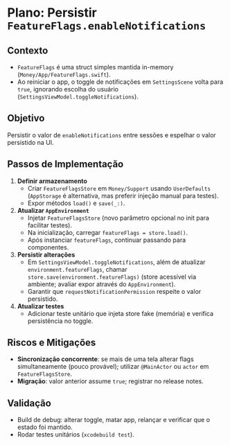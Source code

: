 # Plano: Persistir `FeatureFlags.enableNotifications`

## Contexto
- `FeatureFlags` é uma struct simples mantida in-memory (`Money/App/FeatureFlags.swift`).
- Ao reiniciar o app, o toggle de notificações em `SettingsScene` volta para `true`, ignorando escolha do usuário (`SettingsViewModel.toggleNotifications`).

## Objetivo
Persistir o valor de `enableNotifications` entre sessões e espelhar o valor persistido na UI.

## Passos de Implementação
1. **Definir armazenamento**
   - Criar `FeatureFlagsStore` em `Money/Support` usando `UserDefaults` (`AppStorage` é alternativa, mas preferir injeção manual para testes).
   - Expor métodos `load()` e `save(_:)`.
2. **Atualizar `AppEnvironment`**
   - Injetar `FeatureFlagsStore` (novo parâmetro opcional no init para facilitar testes).
   - Na inicialização, carregar `featureFlags = store.load()`.
   - Após instanciar `featureFlags`, continuar passando para componentes.
3. **Persistir alterações**
   - Em `SettingsViewModel.toggleNotifications`, além de atualizar `environment.featureFlags`, chamar `store.save(environment.featureFlags)` (store acessível via ambiente; avaliar expor através do `AppEnvironment`).
   - Garantir que `requestNotificationPermission` respeite o valor persistido.
4. **Atualizar testes**
   - Adicionar teste unitário que injeta store fake (memória) e verifica persistência no toggle.

## Riscos e Mitigações
- **Sincronização concorrente**: se mais de uma tela alterar flags simultaneamente (pouco provável); utilizar `@MainActor` ou `actor` em `FeatureFlagsStore`.
- **Migração**: valor anterior assume `true`; registrar no release notes.

## Validação
- Build de debug: alterar toggle, matar app, relançar e verificar que o estado foi mantido.
- Rodar testes unitários (`xcodebuild test`).
